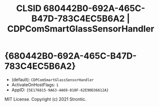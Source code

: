 ﻿---
title: "CLSID 680442B0-692A-465C-B47D-783C4EC5B6A2 | CDPComSmartGlassSensorHandler"
excerpt: What is COM-Object CLSID 680442B0-692A-465C-B47D-783C4EC5B6A2?
---

# {680442B0-692A-465C-B47D-783C4EC5B6A2}

* (default): `CDPComSmartGlassSensorHandler`
* ActivateOnHostFlags: `1`
* AppID: `{5E176815-9A63-4A69-810F-62E90D36612A}`

MIT License. Copyright (c) 2021 Strontic.


